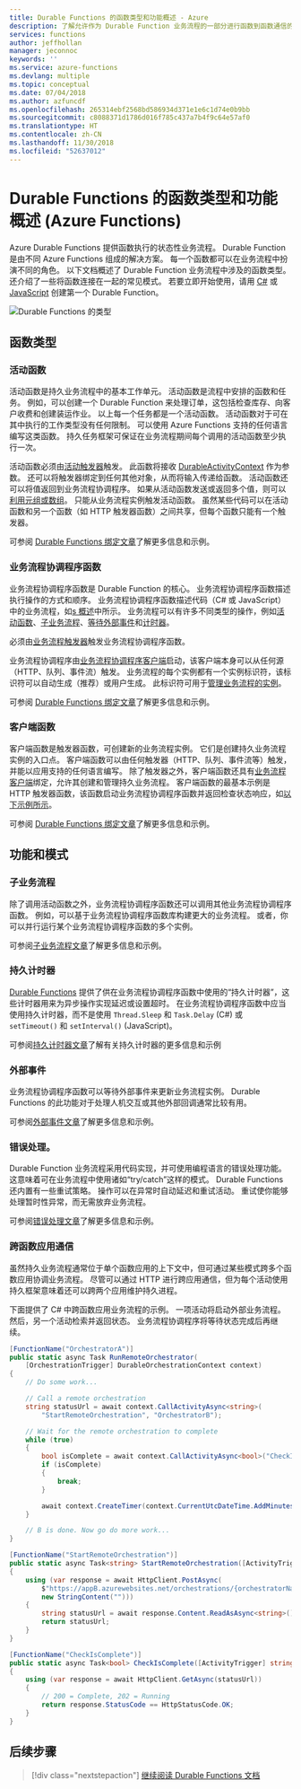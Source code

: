 ```yaml
---
title: Durable Functions 的函数类型和功能概述 - Azure
description: 了解允许作为 Durable Function 业务流程的一部分进行函数到函数通信的函数类型和角色。
services: functions
author: jeffhollan
manager: jeconnoc
keywords: ''
ms.service: azure-functions
ms.devlang: multiple
ms.topic: conceptual
ms.date: 07/04/2018
ms.author: azfuncdf
ms.openlocfilehash: 265314ebf2568bd586934d371e1e6c1d74e0b9bb
ms.sourcegitcommit: c8088371d1786d016f785c437a7b4f9c64e57af0
ms.translationtype: HT
ms.contentlocale: zh-CN
ms.lasthandoff: 11/30/2018
ms.locfileid: "52637012"
---
```

# <a name="overview-of-function-types-and-features-for-durable-functions-azure-functions"></a>Durable Functions 的函数类型和功能概述 (Azure Functions)

Azure Durable Functions 提供函数执行的状态性业务流程。 Durable Function 是由不同 Azure Functions 组成的解决方案。 每一个函数都可以在业务流程中扮演不同的角色。 以下文档概述了 Durable Function 业务流程中涉及的函数类型。 还介绍了一些将函数连接在一起的常见模式。  若要立即开始使用，请用 [C#](durable-functions-create-first-csharp.md) 或 [JavaScript](quickstart-js-vscode.md) 创建第一个 Durable Function。

![Durable Functions 的类型][1]  

## <a name="types-of-functions"></a>函数类型

### <a name="activity-functions"></a>活动函数

活动函数是持久业务流程中的基本工作单元。  活动函数是流程中安排的函数和任务。  例如，可以创建一个 Durable Function 来处理订单，这包括检查库存、向客户收费和创建装运作业。  以上每一个任务都是一个活动函数。  活动函数对于可在其中执行的工作类型没有任何限制。  可以使用 Azure Functions 支持的任何语言编写这类函数。  持久任务框架可保证在业务流程期间每个调用的活动函数至少执行一次。

活动函数必须由[活动触发器](durable-functions-bindings.md#activity-triggers)触发。  此函数将接收 [DurableActivityContext](https://azure.github.io/azure-functions-durable-extension/api/Microsoft.Azure.WebJobs.DurableActivityContext.html) 作为参数。 还可以将触发器绑定到任何其他对象，从而将输入传递给函数。  活动函数还可以将值返回到业务流程协调程序。  如果从活动函数发送或返回多个值，则可以[利用元组或数组](durable-functions-bindings.md#passing-multiple-parameters)。  只能从业务流程实例触发活动函数。  虽然某些代码可以在活动函数和另一个函数（如 HTTP 触发器函数）之间共享，但每个函数只能有一个触发器。

可参阅 [Durable Functions 绑定文章](durable-functions-bindings.md#activity-triggers)了解更多信息和示例。

### <a name="orchestrator-functions"></a>业务流程协调程序函数

业务流程协调程序函数是 Durable Function 的核心。  业务流程协调程序函数描述执行操作的方式和顺序。  业务流程协调程序函数描述代码（C# 或 JavaScript）中的业务流程，如[s 概述](durable-functions-overview.md)中所示。  业务流程可以有许多不同类型的操作，例如[活动函数](#activity-functions)、[子业务流程](#sub-orchestrations)、[等待外部事件](#external-events)和[计时器](#durable-timers)。  

必须由[业务流程触发器](durable-functions-bindings.md#orchestration-triggers)触发业务流程协调程序函数。

业务流程协调程序由[业务流程协调程序客户端](#client-functions)启动，该客户端本身可以从任何源（HTTP、队列、事件流）触发。  业务流程的每个实例都有一个实例标识符，该标识符可以自动生成（推荐）或用户生成。  此标识符可用于[管理业务流程的实例](durable-functions-instance-management.md)。

可参阅 [Durable Functions 绑定文章](durable-functions-bindings.md#orchestration-triggers)了解更多信息和示例。

### <a name="client-functions"></a>客户端函数

客户端函数是触发器函数，可创建新的业务流程实例。  它们是创建持久业务流程实例的入口点。  客户端函数可以由任何触发器（HTTP、队列、事件流等）触发，并能以应用支持的任何语言编写。  除了触发器之外，客户端函数还具有[业务流程客户端](durable-functions-bindings.md#orchestration-client)绑定，允许其创建和管理持久业务流程。  客户端函数的最基本示例是 HTTP 触发器函数，该函数启动业务流程协调程序函数并返回检查状态响应，如[以下示例所示](durable-functions-http-api.md#http-api-url-discovery)。

可参阅 [Durable Functions 绑定文章](durable-functions-bindings.md#orchestration-client)了解更多信息和示例。

## <a name="features-and-patterns"></a>功能和模式

### <a name="sub-orchestrations"></a>子业务流程

除了调用活动函数之外，业务流程协调程序函数还可以调用其他业务流程协调程序函数。 例如，可以基于业务流程协调程序函数库构建更大的业务流程。 或者，你可以并行运行某个业务流程协调程序函数的多个实例。

可参阅[子业务流程文章](durable-functions-sub-orchestrations.md)了解更多信息和示例。

### <a name="durable-timers"></a>持久计时器

[Durable Functions](durable-functions-overview.md) 提供了供在业务流程协调程序函数中使用的“持久计时器”，这些计时器用来为异步操作实现延迟或设置超时。 在业务流程协调程序函数中应当使用持久计时器，而不是使用 `Thread.Sleep` 和 `Task.Delay` (C#) 或 `setTimeout()` 和 `setInterval()` (JavaScript)。

可参阅[持久计时器文章](durable-functions-timers.md)了解有关持久计时器的更多信息和示例

### <a name="external-events"></a>外部事件

业务流程协调程序函数可以等待外部事件来更新业务流程实例。 Durable Functions 的此功能对于处理人机交互或其他外部回调通常比较有用。

可参阅[外部事件文章](durable-functions-external-events.md)了解更多信息和示例。

### <a name="error-handling"></a>错误处理。

Durable Function 业务流程采用代码实现，并可使用编程语言的错误处理功能。  这意味着可在业务流程中使用诸如“try/catch”这样的模式。  Durable Functions 还内置有一些重试策略。  操作可以在异常时自动延迟和重试活动。  重试使你能够处理暂时性异常，而无需放弃业务流程。

可参阅[错误处理文章](durable-functions-error-handling.md)了解更多信息和示例。

### <a name="cross-function-app-communication"></a>跨函数应用通信

虽然持久业务流程通常位于单个函数应用的上下文中，但可通过某些模式跨多个函数应用协调业务流程。  尽管可以通过 HTTP 进行跨应用通信，但为每个活动使用持久框架意味着还可以跨两个应用维护持久进程。

下面提供了 C# 中跨函数应用业务流程的示例。  一项活动将启动外部业务流程。 然后，另一个活动检索并返回状态。  业务流程协调程序将等待状态完成后再继续。

```csharp
[FunctionName("OrchestratorA")]
public static async Task RunRemoteOrchestrator(
    [OrchestrationTrigger] DurableOrchestrationContext context)
{
    // Do some work...

    // Call a remote orchestration
    string statusUrl = await context.CallActivityAsync<string>(
        "StartRemoteOrchestration", "OrchestratorB");

    // Wait for the remote orchestration to complete
    while (true)
    {
        bool isComplete = await context.CallActivityAsync<bool>("CheckIsComplete", statusUrl);
        if (isComplete)
        {
            break;
        }

        await context.CreateTimer(context.CurrentUtcDateTime.AddMinutes(1), CancellationToken.None);
    }

    // B is done. Now go do more work...
}

[FunctionName("StartRemoteOrchestration")]
public static async Task<string> StartRemoteOrchestration([ActivityTrigger] string orchestratorName)
{
    using (var response = await HttpClient.PostAsync(
        $"https://appB.azurewebsites.net/orchestrations/{orchestratorName}",
        new StringContent("")))
    {
        string statusUrl = await response.Content.ReadAsAsync<string>();
        return statusUrl;
    }
}

[FunctionName("CheckIsComplete")]
public static async Task<bool> CheckIsComplete([ActivityTrigger] string statusUrl)
{
    using (var response = await HttpClient.GetAsync(statusUrl))
    {
        // 200 = Complete, 202 = Running
        return response.StatusCode == HttpStatusCode.OK;
    }
}
```

## <a name="next-steps"></a>后续步骤

> [!div class="nextstepaction"]
> [继续阅读 Durable Functions 文档](durable-functions-bindings.md)

<!-- Media references -->
[1]: media/durable-functions-types-features-overview/durable-concepts.png
